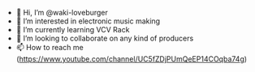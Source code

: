 - 👋 Hi, I’m @waki-loveburger
- 👀 I’m interested in electronic music making
- 🌱 I’m currently learning VCV Rack
- 💞️ I’m looking to collaborate on any kind of producers
- 📫 How to reach me (https://www.youtube.com/channel/UC5fZDjPUmQeEP14COqba74g)

<!---
waki-loveburger/waki-loveburger is a ✨ special ✨ repository because its `README.md` (this file) appears on your GitHub profile.
You can click the Preview link to take a look at your changes.
--->

